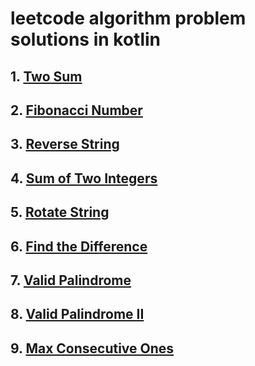 # leetcode algorithm problem solutions in kotlin
## 1. [Two Sum](https://github.com/rathodtulsiram/leetcode_algorithm_problem_solutions/blob/master/two_sum.md)
## 2. [Fibonacci Number](https://github.com/rathodtulsiram/leetcode_algorithm_problem_solutions/blob/master/fibonacci.md)
## 3. [Reverse String](https://github.com/rathodtulsiram/leetcode_algorithm_problem_solutions/blob/master/reverse_string.md)
## 4. [Sum of Two Integers](https://github.com/rathodtulsiram/leetcode_algorithm_problem_solutions/blob/master/sum_of_two_integers.md)
## 5. [Rotate String](https://github.com/rathodtulsiram/leetcode_algorithm_problem_solutions/blob/master/rotate_string.md)
## 6. [Find the Difference](https://github.com/rathodtulsiram/leetcode_algorithm_problem_solutions/blob/master/find_the_difference.md)
## 7. [Valid Palindrome](https://github.com/rathodtulsiram/leetcode_algorithm_problem_solutions/blob/master/valid_palindrome.md)
## 8. [Valid Palindrome II](https://github.com/rathodtulsiram/leetcode_algorithm_problem_solutions/blob/master/valid_palindrome_2.md) 
## 9. [Max Consecutive Ones](https://github.com/rathodtulsiram/leetcode_algorithm_problem_solutions/blob/master/max_consecutive_ones.md)
